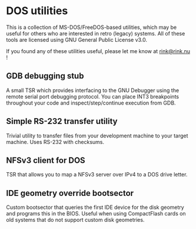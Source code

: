 # DOS utilities

This is a collection of MS-DOS/FreeDOS-based utilities, which may be useful for others who are interested in retro (legacy) systems. All of these tools are licensed using GNU General Public License v3.0.

If you found any of these utilities useful, please let me know at rink@rink.nu !

## GDB debugging stub

A small TSR which provides interfacing to the GNU Debugger using the remote serial port debugging protocol. You can place INT3 breakpoints throughout your code and inspect/step/continue execution from GDB.

## Simple RS-232 transfer utility

Trivial utility to transfer files from your development machine to your target machine. Uses RS-232 with checksums.

## NFSv3 client for DOS

TSR that allows you to map a NFSv3 server over IPv4 to a DOS drive letter.

## IDE geometry override bootsector

Custom bootsector that queries the first IDE device for the disk geometry and programs this in the BIOS. Useful when using CompactFlash cards on old systems that do not support custom disk geometries.
